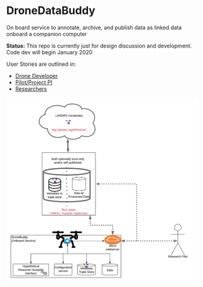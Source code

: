 # DroneDataBuddy
On board service to annotate, archive, and publish data as linked data onboard a companion computer

**Status:** This repo is currently just for design discussion and development.  Code dev will begin January 2020

User Stories are outlined in:
* [Drone Developer](DDesignUserStories/DroneDeveloper_UserStories.md)
* [Pilot/Project PI](DesignUserStories/Pilot_UserStories.md)
* [Researchers](DesignUserStories/Researcher_UserStories.md)

![DroneDataBuddy Initial Design](DesignUserStories/images/Design1.png)
